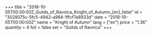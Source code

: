 +++
title = "2018-10-05T00:00:00Z_Guilds_of_Ravnica_Knight_of_Autumn_[en]_false"
id = "3028075c-5fc5-4942-a984-1ffcf7a8933d"
date = "2018-10-05T00:00:00Z"
name = "Knight of Autumn"
lang = ["en"]
price = "1.36"
quantity = 4
foil = false
set = "Guilds of Ravnica"
+++
